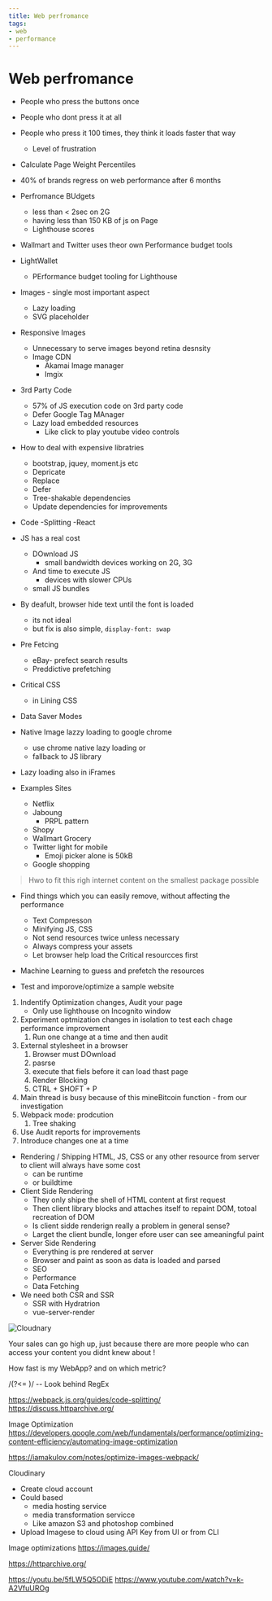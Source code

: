 ```yaml
---
title: Web perfromance
tags:
- web
- performance
---
```


# Web perfromance

<TagLinks />

* People who press the buttons once
* People who dont press it at all
* People who press it 100 times, they think it loads faster that way
  * Level of frustration
* Calculate Page Weight Percentiles
* 40% of brands regress on web performance after 6 months
* Perfromance BUdgets
  * less than < 2sec on 2G
  * having less than 150 KB of js on Page
  * Lighthouse scores
* Wallmart and Twitter uses theor own Performance budget tools
* LightWallet
  * PErformance budget tooling for Lighthouse
* Images - single most important aspect
  * Lazy loading
  * SVG placeholder
* Responsive Images
  * Unnecessary to serve images beyond retina desnsity
  * Image CDN
    * Akamai Image manager
    * Imgix
* 3rd Party Code
  * 57% of JS execution code on 3rd party code
  * Defer Google Tag MAnager
  * Lazy load embedded resources
    * Like click to play youtube video controls
* How to deal with expensive libratries
  * bootstrap, jquey, moment.js etc
  * Depricate
  * Replace
  * Defer
  * Tree-shakable dependencies
  * Update dependencies for improvements
* Code -Splitting -React
* JS has a real cost
  * DOwnload JS
    * small bandwidth devices working on 2G, 3G
  * And time to execute JS
    * devices with slower CPUs
  * small JS bundles
* By deafult, browser hide text until the font is loaded
  * its not ideal
  * but fix is also simple, `display-font: swap`
* Pre Fetcing
  * eBay- prefect search results
  * Preddictive prefetching
* Critical CSS
  * in Lining CSS
* Data Saver Modes

* Native Image lazzy loading to google chrome
  * use chrome native lazy loading or
  * fallback to JS library
* Lazy loading also in iFrames


* Examples Sites
  * Netflix
  * Jaboung
    * PRPL pattern
  * Shopy
  * Wallmart Grocery
  * Twitter light for mobile
    * Emoji picker alone is 50kB
  * Google shopping

> Hwo to fit this righ internet content on the smallest package possible

* Find things which you can easily remove, without affecting the performance
  * Text Compresson
  * Minifying JS, CSS
  * Not send resources twice unless necessary
  * Always compress your assets
  * Let browser help load the Critical resourcces first
* Machine Learning to guess and prefetch the resources

* Test and imporove/optimize a sample website

1. Indentify Optimization changes, Audit your page
   * Only use lighthouse on Incognito window
2. Experiment optmization changes in isolation to test each chage performance improvement
   1. Run one change at a time and then audit
3. External stylesheet in a browser
   1. Browser must DOwnload
   2. pasrse
   3. execute that fiels before it can load thast page
   4. Render Blocking
   5. CTRL + SHOFT + P
4. Main thread is busy because of this mineBitcoin function - from our investigation
5. Webpack mode: prodcution
   1. Tree shaking
6. Use Audit reports for improvements
7. Introduce changes one at a time

* Rendering / Shipping HTML, JS, CSS or any other resource from server to client will always have some cost
  * can be runtime
  * or buildtime
* Client Side Rendering
  * They only shipe the shell of HTML content at first request
  * Then client library blocks and attaches itself to repaint DOM, totoal recreation of DOM
  * Is client sidde renderign really a problem in general sense?
  * Larget the client bundle, longer efore user can see ameaningful paint
* Server Side Rendering
  * Everything is pre rendered at server
  * Browser and paint as soon as data is loaded and parsed
  * SEO
  * Performance
  * Data Fetching
* We need both CSR and SSR
  * SSR with Hydratrion
  * vue-server-render

![Cloudnary](https://res.cloudinary.com/avimehenwal/image/upload/v1588335908/blog2/Screenshot_from_2020-05-01_11-41-38_fmmjhh.png)

Your sales can go high up, just because there are more people who can access your content you didnt knew about !

How fast is my WebApp? and on which metric?

/(?<= )/    -- Look behind RegEx

https://webpack.js.org/guides/code-splitting/
https://discuss.httparchive.org/

Image Optimization
https://developers.google.com/web/fundamentals/performance/optimizing-content-efficiency/automating-image-optimization

https://iamakulov.com/notes/optimize-images-webpack/

Cloudinary
* Create cloud account
* Could based
  * media hosting service
  * media transformation servicce
  * Like amazon S3 and photoshop combined
* Upload Imagese to cloud using API Key from UI or from CLI

Image optimizations https://images.guide/

https://httparchive.org/

https://youtu.be/5fLW5Q5ODiE
https://www.youtube.com/watch?v=k-A2VfuUROg

<SimpleNewsletter/>
<Disqus />

[hydration]: https://ssr.vuejs.org/guide/hydration.html
[PRPL]: https://web.dev/apply-instant-loading-with-prpl/
